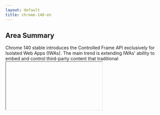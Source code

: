 ```yaml
---
layout: default
title: chrome-140-en
---
```


## Area Summary

Chrome 140 stable introduces the Controlled Frame API exclusively for Isolated Web Apps (IWAs). The main trend is extending IWAs' ability to embed and control third-party content that traditional <iframe> embedding blocks. This change is significant for developers building installed web apps that need to integrate external content while keeping the app-level isolation model. It advances the platform by giving IWAs a sanctioned surface for richer embedding scenarios while centralizing control and review via the IWA model.

## Detailed Updates

The short summary above frames the concrete change in this release. Below is the single feature added for Isolated Web Apps in Chrome 140.

### Controlled Frame API (available only to IWAs)

#### What's New
Adds a Controlled Frame API that is available only to Isolated Web Apps. It enables embedding all content, including third-party content that cannot be embedded in a standard <iframe>, and provides programmatic control over the embedded content surface.

#### Technical Details
- The API is scoped to IWAs (installation and packaging model for isolated apps), not to regular webpages.
- The specification and implementation work are tracked via the linked spec and Chromium issue tracker; consult those links for the precise API shape and security model.
- Relevant links:
  - Spec: https://wicg.github.io/controlled-frame
  - Tracking: https://issues.chromium.org/issues/40191772
  - Explainer: https://github.com/WICG/isolated-web-apps/blob/main/README.md
  - ChromeStatus: https://chromestatus.com/feature/5199572022853632

#### Use Cases
- Embedding third-party UI or content inside an IWA when traditional embedding is blocked by frame-ancestors or other restrictions.
- Building hybrid installed apps that combine local, trusted app logic with remote content while keeping the app surface under developer control.
- Scenarios where developers need finer runtime control over embedded content lifecycle and integration points within an IWA packaging model.

#### References
- [GitHub](https://github.com/WICG/isolated-web-apps/blob/main/README.md)
- [Tracking bug](https://issues.chromium.org/issues/40191772)
- [ChromeStatus.com entry](https://chromestatus.com/feature/5199572022853632)
- [Spec](https://wicg.github.io/controlled-frame)

Saved to: digest_markdown/webplatform/Isolated Web Apps/chrome-140-stable-en.md
